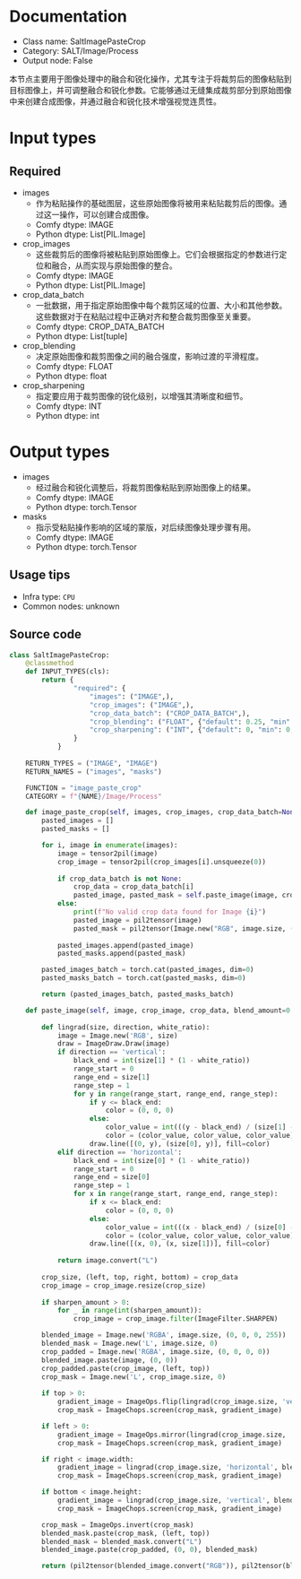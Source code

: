 
# Documentation
- Class name: SaltImagePasteCrop
- Category: SALT/Image/Process
- Output node: False

本节点主要用于图像处理中的融合和锐化操作，尤其专注于将裁剪后的图像粘贴到目标图像上，并可调整融合和锐化参数。它能够通过无缝集成裁剪部分到原始图像中来创建合成图像，并通过融合和锐化技术增强视觉连贯性。

# Input types
## Required
- images
    - 作为粘贴操作的基础图层，这些原始图像将被用来粘贴裁剪后的图像。通过这一操作，可以创建合成图像。
    - Comfy dtype: IMAGE
    - Python dtype: List[PIL.Image]
- crop_images
    - 这些裁剪后的图像将被粘贴到原始图像上。它们会根据指定的参数进行定位和融合，从而实现与原始图像的整合。
    - Comfy dtype: IMAGE
    - Python dtype: List[PIL.Image]
- crop_data_batch
    - 一批数据，用于指定原始图像中每个裁剪区域的位置、大小和其他参数。这些数据对于在粘贴过程中正确对齐和整合裁剪图像至关重要。
    - Comfy dtype: CROP_DATA_BATCH
    - Python dtype: List[tuple]
- crop_blending
    - 决定原始图像和裁剪图像之间的融合强度，影响过渡的平滑程度。
    - Comfy dtype: FLOAT
    - Python dtype: float
- crop_sharpening
    - 指定要应用于裁剪图像的锐化级别，以增强其清晰度和细节。
    - Comfy dtype: INT
    - Python dtype: int

# Output types
- images
    - 经过融合和锐化调整后，将裁剪图像粘贴到原始图像上的结果。
    - Comfy dtype: IMAGE
    - Python dtype: torch.Tensor
- masks
    - 指示受粘贴操作影响的区域的蒙版，对后续图像处理步骤有用。
    - Comfy dtype: IMAGE
    - Python dtype: torch.Tensor


## Usage tips
- Infra type: `CPU`
- Common nodes: unknown


## Source code
```python
class SaltImagePasteCrop:
    @classmethod
    def INPUT_TYPES(cls):
        return {
                "required": {
                    "images": ("IMAGE",),
                    "crop_images": ("IMAGE",),
                    "crop_data_batch": ("CROP_DATA_BATCH",),
                    "crop_blending": ("FLOAT", {"default": 0.25, "min": 0.0, "max": 1.0, "step": 0.01}),
                    "crop_sharpening": ("INT", {"default": 0, "min": 0, "max": 3, "step": 1}),
                }
            }
            
    RETURN_TYPES = ("IMAGE", "IMAGE")
    RETURN_NAMES = ("images", "masks")

    FUNCTION = "image_paste_crop"
    CATEGORY = f"{NAME}/Image/Process"

    def image_paste_crop(self, images, crop_images, crop_data_batch=None, crop_blending=0.25, crop_sharpening=0):
        pasted_images = []
        pasted_masks = []

        for i, image in enumerate(images):
            image = tensor2pil(image)
            crop_image = tensor2pil(crop_images[i].unsqueeze(0))
            
            if crop_data_batch is not None:
                crop_data = crop_data_batch[i]
                pasted_image, pasted_mask = self.paste_image(image, crop_image, crop_data, crop_blending, crop_sharpening)
            else:
                print(f"No valid crop data found for Image {i}")
                pasted_image = pil2tensor(image)
                pasted_mask = pil2tensor(Image.new("RGB", image.size, (0,0,0)))
            
            pasted_images.append(pasted_image)
            pasted_masks.append(pasted_mask)

        pasted_images_batch = torch.cat(pasted_images, dim=0)
        pasted_masks_batch = torch.cat(pasted_masks, dim=0)

        return (pasted_images_batch, pasted_masks_batch)

    def paste_image(self, image, crop_image, crop_data, blend_amount=0.25, sharpen_amount=1):
    
        def lingrad(size, direction, white_ratio):
            image = Image.new('RGB', size)
            draw = ImageDraw.Draw(image)
            if direction == 'vertical':
                black_end = int(size[1] * (1 - white_ratio))
                range_start = 0
                range_end = size[1]
                range_step = 1
                for y in range(range_start, range_end, range_step):
                    if y <= black_end:
                        color = (0, 0, 0)
                    else:
                        color_value = int(((y - black_end) / (size[1] - black_end)) * 255)
                        color = (color_value, color_value, color_value)
                    draw.line([(0, y), (size[0], y)], fill=color)
            elif direction == 'horizontal':
                black_end = int(size[0] * (1 - white_ratio))
                range_start = 0
                range_end = size[0]
                range_step = 1
                for x in range(range_start, range_end, range_step):
                    if x <= black_end:
                        color = (0, 0, 0)
                    else:
                        color_value = int(((x - black_end) / (size[0] - black_end)) * 255)
                        color = (color_value, color_value, color_value)
                    draw.line([(x, 0), (x, size[1])], fill=color)
                    
            return image.convert("L")
    
        crop_size, (left, top, right, bottom) = crop_data
        crop_image = crop_image.resize(crop_size)
        
        if sharpen_amount > 0:
            for _ in range(int(sharpen_amount)):
                crop_image = crop_image.filter(ImageFilter.SHARPEN)

        blended_image = Image.new('RGBA', image.size, (0, 0, 0, 255))
        blended_mask = Image.new('L', image.size, 0)
        crop_padded = Image.new('RGBA', image.size, (0, 0, 0, 0))
        blended_image.paste(image, (0, 0))
        crop_padded.paste(crop_image, (left, top))
        crop_mask = Image.new('L', crop_image.size, 0)
        
        if top > 0:
            gradient_image = ImageOps.flip(lingrad(crop_image.size, 'vertical', blend_amount))
            crop_mask = ImageChops.screen(crop_mask, gradient_image)

        if left > 0:
            gradient_image = ImageOps.mirror(lingrad(crop_image.size, 'horizontal', blend_amount))
            crop_mask = ImageChops.screen(crop_mask, gradient_image)

        if right < image.width:
            gradient_image = lingrad(crop_image.size, 'horizontal', blend_amount)
            crop_mask = ImageChops.screen(crop_mask, gradient_image)

        if bottom < image.height:
            gradient_image = lingrad(crop_image.size, 'vertical', blend_amount)
            crop_mask = ImageChops.screen(crop_mask, gradient_image)

        crop_mask = ImageOps.invert(crop_mask)
        blended_mask.paste(crop_mask, (left, top))
        blended_mask = blended_mask.convert("L")
        blended_image.paste(crop_padded, (0, 0), blended_mask)

        return (pil2tensor(blended_image.convert("RGB")), pil2tensor(blended_mask.convert("RGB")))

```
